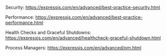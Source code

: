 Security:
    https://expressjs.com/en/advanced/best-practice-security.html

Performance:
    https://expressjs.com/en/advanced/best-practice-performance.html

Health Checks and Graceful Shutdowns:
    https://expressjs.com/en/advanced/healthcheck-graceful-shutdown.html

Process Managers:
    https://expressjs.com/en/advanced/pm.html
